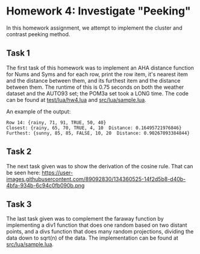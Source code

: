 # Homework 4: Investigate "Peeking"

In this homework assignment, we attempt to implement the cluster and contrast peeking method. 
## Task 1
The first task of this homework was to implement an AHA distance function for Nums and Syms and for each row, print the row item, it's nearest item and the distance between them, and its furthest item and the distance between them. The runtime of this is 0.75 seconds on both the weather dataset and the AUTO93 set; the POM3a set took a LONG time. The code can be found at [test/lua/hw4.lua](https://github.com/foleycolin00/SinlessCSA/blob/hw4-lua/test/lua/hw4.lua) and [src/lua/sample.lua](https://github.com/foleycolin00/SinlessCSA/blob/hw4-lua/src/lua/sample.lua). 

An example of the output: 
```
Row 14: {rainy, 71, 91, TRUE, 50, 40}
Closest: {rainy, 65, 70, TRUE, 4, 10  Distance: 0.16495721976846}
Furthest: {sunny, 85, 85, FALSE, 10, 20  Distance: 0.90267093384844}
```
## Task 2
The next task given was to show the derivation of the cosine rule. That can be seen here: https://user-images.githubusercontent.com/89092830/134360525-14f2d5b8-d40b-4bfa-934b-6c94c0fb090b.png
<br>

## Task 3
The last task given was to complement the faraway function by implementing a div1 function that does one random based on two distant points, and a divs function that does many random projections, dividing the data down to sqrt(n) of the data. The implementation can be found at [src/lua/sample.lua](https://github.com/foleycolin00/SinlessCSA/blob/hw4-lua/src/lua/sample.lua).
